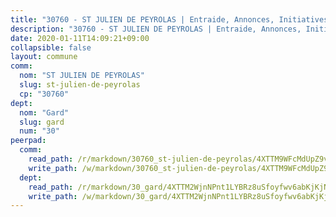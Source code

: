 ```yaml
---
title: "30760 - ST JULIEN DE PEYROLAS | Entraide, Annonces, Initiatives"
description: "30760 - ST JULIEN DE PEYROLAS | Entraide, Annonces, Initiatives"
date: 2020-01-11T14:09:21+09:00
collapsible: false
layout: commune
comm:
  nom: "ST JULIEN DE PEYROLAS"
  slug: st-julien-de-peyrolas
  cp: "30760"
dept:
  nom: "Gard"
  slug: gard
  num: "30"
peerpad:
  comm:
    read_path: /r/markdown/30760_st-julien-de-peyrolas/4XTTM9WFcMdUpZ9vJ5Q4Q2DZmaCMJCTexPZqx2SkiaSrJagTv
    write_path: /w/markdown/30760_st-julien-de-peyrolas/4XTTM9WFcMdUpZ9vJ5Q4Q2DZmaCMJCTexPZqx2SkiaSrJagTv-K3TgU9Mb2Gc8FYGRsqY7QHcWvo9QCehT2J69vGiktXka8VfeRo8vEos4NzG6LcPkj4RZu6DUSNc6pCDC6QwQnm8mZQxVf54DBfTcqGoYvPEKf8UHrKuJV8jfP2ijsXY6MiaAcrQk
  dept:
    read_path: /r/markdown/30_gard/4XTTM2WjnNPnt1LYBRz8uSfoyfwv6abKjKjNdBGxuvymmgvkj
    write_path: /w/markdown/30_gard/4XTTM2WjnNPnt1LYBRz8uSfoyfwv6abKjKjNdBGxuvymmgvkj-K3TgUpCvFefN2LRJ7huXqVovWWqmjJgEMWkVs9s4fhfrGjyZZK9z4gxyddycCKs6S9BWFUcJqqZYCKuxj79SWNiGiob7Xchr25rMmkVQhAFrAwBxAqY3T99GTsQfKxLrXrnx3pGK
---
```


